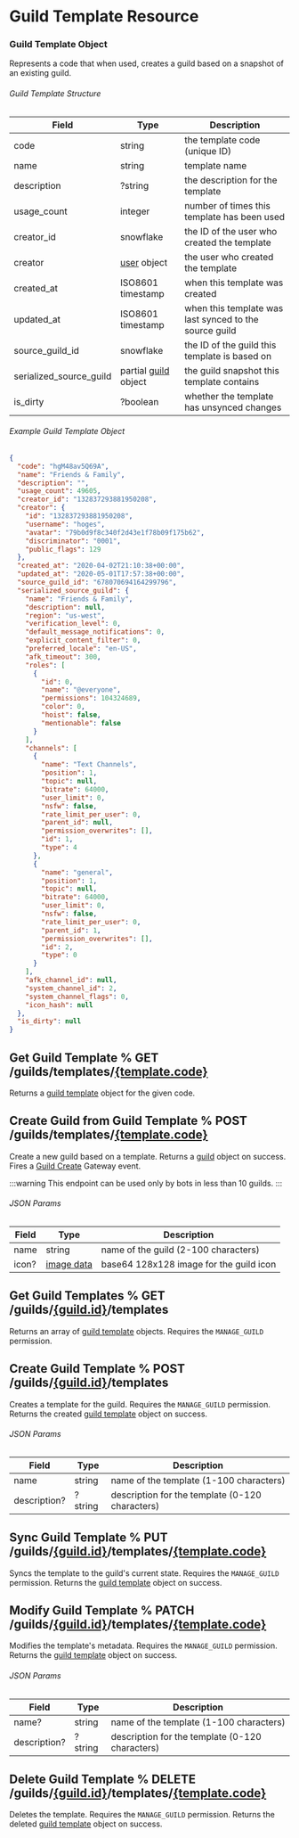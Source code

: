 # Guild Template Resource

### Guild Template Object

Represents a code that when used, creates a guild based on a snapshot of an existing guild.

###### Guild Template Structure

| Field                   | Type                                                       | Description                                            |
|-------------------------|------------------------------------------------------------|--------------------------------------------------------|
| code                    | string                                                     | the template code (unique ID)                          |
| name                    | string                                                     | template name                                          |
| description             | ?string                                                    | the description for the template                       |
| usage_count             | integer                                                    | number of times this template has been used            |
| creator_id              | snowflake                                                  | the ID of the user who created the template            |
| creator                 | [user](/docs/resources/User#user-object) object            | the user who created the template                      |
| created_at              | ISO8601 timestamp                                          | when this template was created                         |
| updated_at              | ISO8601 timestamp                                          | when this template was last synced to the source guild |
| source_guild_id         | snowflake                                                  | the ID of the guild this template is based on          |
| serialized_source_guild | partial [guild](/docs/resources/Guild#guild-object) object | the guild snapshot this template contains              |
| is_dirty                | ?boolean                                                   | whether the template has unsynced changes              |

###### Example Guild Template Object

```json
{
  "code": "hgM48av5Q69A",
  "name": "Friends & Family",
  "description": "",
  "usage_count": 49605,
  "creator_id": "132837293881950208",
  "creator": {
    "id": "132837293881950208",
    "username": "hoges",
    "avatar": "79b0d9f8c340f2d43e1f78b09f175b62",
    "discriminator": "0001",
    "public_flags": 129
  },
  "created_at": "2020-04-02T21:10:38+00:00",
  "updated_at": "2020-05-01T17:57:38+00:00",
  "source_guild_id": "678070694164299796",
  "serialized_source_guild": {
    "name": "Friends & Family",
    "description": null,
    "region": "us-west",
    "verification_level": 0,
    "default_message_notifications": 0,
    "explicit_content_filter": 0,
    "preferred_locale": "en-US",
    "afk_timeout": 300,
    "roles": [
      {
        "id": 0,
        "name": "@everyone",
        "permissions": 104324689,
        "color": 0,
        "hoist": false,
        "mentionable": false
      }
    ],
    "channels": [
      {
        "name": "Text Channels",
        "position": 1,
        "topic": null,
        "bitrate": 64000,
        "user_limit": 0,
        "nsfw": false,
        "rate_limit_per_user": 0,
        "parent_id": null,
        "permission_overwrites": [],
        "id": 1,
        "type": 4
      },
      {
        "name": "general",
        "position": 1,
        "topic": null,
        "bitrate": 64000,
        "user_limit": 0,
        "nsfw": false,
        "rate_limit_per_user": 0,
        "parent_id": 1,
        "permission_overwrites": [],
        "id": 2,
        "type": 0
      }
    ],
    "afk_channel_id": null,
    "system_channel_id": 2,
    "system_channel_flags": 0,
    "icon_hash": null
  },
  "is_dirty": null
}
```

## Get Guild Template % GET /guilds/templates/[\{template.code\}](/docs/resources/Guild_Template#guild-template-object)

Returns a [guild template](/docs/resources/Guild_Template#guild-template-object) object for the given code.

## Create Guild from Guild Template % POST /guilds/templates/[\{template.code\}](/docs/resources/Guild_Template#guild-template-object)

Create a new guild based on a template. Returns a [guild](/docs/resources/Guild#guild-object) object on success. Fires a [Guild Create](/docs/topics/Gateway_Events#guild-create) Gateway event.

:::warning
This endpoint can be used only by bots in less than 10 guilds.
:::

###### JSON Params

| Field | Type                                     | Description                             |
|-------|------------------------------------------|-----------------------------------------|
| name  | string                                   | name of the guild (2-100 characters)    |
| icon? | [image data](/docs/Reference/#image-data) | base64 128x128 image for the guild icon |

## Get Guild Templates % GET /guilds/[\{guild.id\}](/docs/resources/Guild#guild-object)/templates

Returns an array of [guild template](/docs/resources/Guild_Template#guild-template-object) objects. Requires the `MANAGE_GUILD` permission.

## Create Guild Template % POST /guilds/[\{guild.id\}](/docs/resources/Guild#guild-object)/templates

Creates a template for the guild. Requires the `MANAGE_GUILD` permission. Returns the created [guild template](/docs/resources/Guild_Template#guild-template-object) object on success.

###### JSON Params

| Field        | Type    | Description                                     |
|--------------|---------|-------------------------------------------------|
| name         | string  | name of the template (1-100 characters)         |
| description? | ?string | description for the template (0-120 characters) |

## Sync Guild Template % PUT /guilds/[\{guild.id\}](/docs/resources/Guild#guild-object)/templates/[\{template.code\}](/docs/resources/Guild_Template#guild-template-object)

Syncs the template to the guild's current state. Requires the `MANAGE_GUILD` permission. Returns the [guild template](/docs/resources/Guild_Template#guild-template-object) object on success.

## Modify Guild Template % PATCH /guilds/[\{guild.id\}](/docs/resources/Guild#guild-object)/templates/[\{template.code\}](/docs/resources/Guild_Template#guild-template-object)

Modifies the template's metadata. Requires the `MANAGE_GUILD` permission. Returns the [guild template](/docs/resources/Guild_Template#guild-template-object) object on success.

###### JSON Params

| Field        | Type    | Description                                     |
|--------------|---------|-------------------------------------------------|
| name?        | string  | name of the template (1-100 characters)         |
| description? | ?string | description for the template (0-120 characters) |

## Delete Guild Template % DELETE /guilds/[\{guild.id\}](/docs/resources/Guild#guild-object)/templates/[\{template.code\}](/docs/resources/Guild_Template#guild-template-object)

Deletes the template. Requires the `MANAGE_GUILD` permission. Returns the deleted [guild template](/docs/resources/Guild_Template#guild-template-object) object on success.
